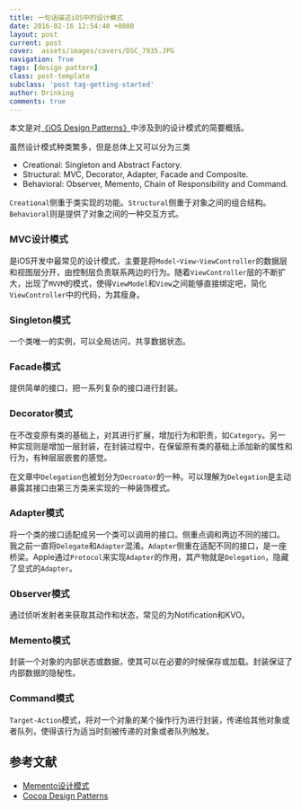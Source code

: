 ```yaml
---
title: 一句话描述iOS中的设计模式
date: 2016-02-16 12:54:40 +0800
layout: post
current: post
cover:  assets/images/covers/DSC_7935.JPG
navigation: True
tags: [design pattern]
class: post-template
subclass: 'post tag-getting-started'
author: Drinking
comments: true
---
```


本文是对[《iOS Design Patterns》](http://www.raywenderlich.com/46988/ios-design-patterns)中涉及到的设计模式的简要概括。

虽然设计模式种类繁多，但是总体上又可以分为三类

- Creational: Singleton and Abstract Factory.
- Structural: MVC, Decorator, Adapter, Facade and Composite.
- Behavioral: Observer, Memento, Chain of Responsibility and Command.

`Creational`侧重于类实现的功能。`Structural`侧重于对象之间的组合结构。`Behavioral`则是提供了对象之间的一种交互方式。


### MVC设计模式
是iOS开发中最常见的设计模式，主要是将`Model`-`View`-`ViewController`的数据层和视图层分开，由控制层负责联系两边的行为。随着`ViewController`层的不断扩大，出现了`MVVM`的模式，使得`ViewModel`和`View`之间能够直接绑定吧，简化`ViewController`中的代码，为其瘦身。

### Singleton模式
一个类唯一的实例，可以全局访问，共享数据状态。

### Facade模式
提供简单的接口，把一系列复杂的接口进行封装。

### Decorator模式
在不改变原有类的基础上，对其进行扩展，增加行为和职责，如`Category`。另一种实现则是增加一层封装，在封装过程中，在保留原有类的基础上添加新的属性和行为，有种层层嵌套的感觉。

在文章中`Delegation`也被划分为`Decroator`的一种。可以理解为`Delegation`是主动暴露其接口由第三方类来实现的一种装饰模式。

### Adapter模式
将一个类的接口适配成另一个类可以调用的接口。侧重点调和两边不同的接口。
我之前一直将`Delegate`和`Adapter`混淆。`Adapter`侧重在适配不同的接口，是一座桥梁。Apple通过`Protocol`来实现`Adapter`的作用，其产物就是`Delegation`，隐藏了显式的`Adapter`。

### Observer模式
通过侦听发射者来获取其动作和状态，常见的为Notification和KVO。

### Memento模式
封装一个对象的内部状态或数据，使其可以在必要的时候保存或加载。封装保证了内部数据的隐秘性。

### Command模式
`Target-Action`模式，将对一个对象的某个操作行为进行封装，传递给其他对象或者队列，使得该行为适当时刻被传递的对象或者队列触发。

## 参考文献

- [Memento设计模式](http://www.dofactory.com/net/memento-design-pattern)
- [Cocoa Design Patterns](https://developer.apple.com/legacy/library/documentation/Cocoa/Conceptual/CocoaFundamentals/CocoaDesignPatterns/CocoaDesignPatterns.html#//apple_ref/doc/uid/TP40002974-CH6-SW5)